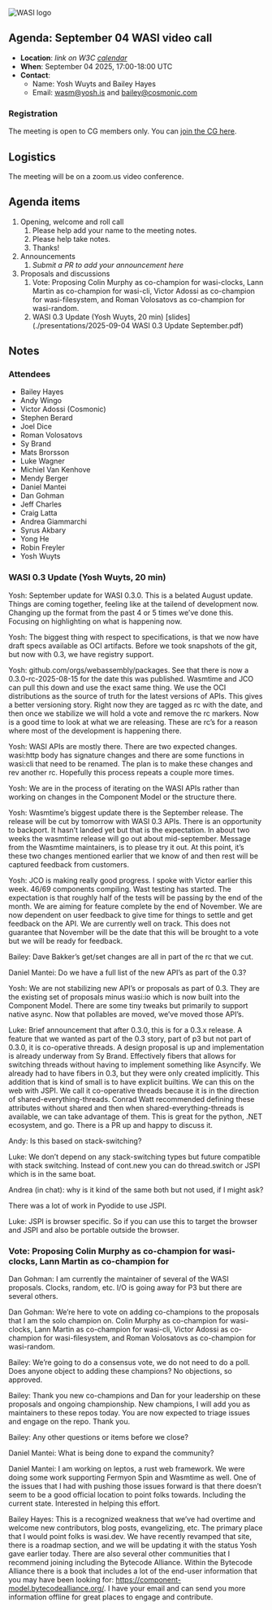![WASI logo](https://raw.githubusercontent.com/WebAssembly/WASI/main/WASI.png)

## Agenda: September 04 WASI video call

- **Location**: *link on W3C [calendar](https://www.w3.org/groups/cg/webassembly/calendar/)*
- **When**: September 04 2025, 17:00-18:00 UTC
- **Contact**:
  - Name: Yosh Wuyts and Bailey Hayes
  - Email: wasm@yosh.is and bailey@cosmonic.com

### Registration

The meeting is open to CG members only. You can [join the CG here](https://www.w3.org/community/webassembly/).

## Logistics

The meeting will be on a zoom.us video conference.

## Agenda items

1. Opening, welcome and roll call
    1. Please help add your name to the meeting notes.
    1. Please help take notes.
    1. Thanks!
1. Announcements
    1. _Submit a PR to add your announcement here_
1. Proposals and discussions
    1. Vote: Proposing Colin Murphy as co-champion for wasi-clocks,
       Lann Martin as co-champion for wasi-cli, Victor Adossi
       as co-champion for wasi-filesystem, and Roman Volosatovs
       as co-champion for wasi-random.
    1. WASI 0.3 Update (Yosh Wuyts, 20 min) [slides](./presentations/2025-09-04 WASI 0.3 Update September.pdf)
  
## Notes

### Attendees

- Bailey Hayes
- Andy Wingo
- Victor Adossi (Cosmonic)
- Stephen Berard
- Joel Dice
- Roman Volosatovs
- Sy Brand
- Mats Brorsson
- Luke Wagner
- Michiel Van Kenhove
- Mendy Berger
- Daniel Mantei
- Dan Gohman
- Jeff Charles
- Craig Latta
- Andrea Giammarchi
- Syrus Akbary
- Yong He
- Robin Freyler
- Yosh Wuyts

### WASI 0.3 Update (Yosh Wuyts, 20 min)

Yosh: September update for WASI 0.3.0. This is a belated August update. Things are coming together, feeling like at the tailend of development now. Changing up the format from the past 4 or 5 times we’ve done this. Focusing on highlighting on what is happening now.

Yosh: The biggest thing with respect to specifications, is that we now have draft specs available as OCI artifacts. Before we took snapshots of the git, but now with 0.3, we have registry support. 

Yosh: github.com/orgs/webassembly/packages. See that there is now a 0.3.0-rc-2025-08-15 for the date this was published. Wasmtime and JCO can pull this down and use the exact same thing. We use the OCI distributions as the source of truth for the latest versions of APIs. This gives a better versioning story. Right now they are tagged as rc with the date, and then once we stabilize we will hold a vote and remove the rc markers. Now is a good time to look at what we are releasing. These are rc’s for a reason where most of the development is happening there.

Yosh: WASI APIs are mostly there. There are two expected changes. wasi:http body has signature changes and there are some functions in wasi:cli that need to be renamed. The plan is to make these changes and rev another rc. Hopefully this process repeats a couple more times. 

Yosh: We are in the process of iterating on the WASI APIs rather than working on changes in the Component Model or the structure there.

Yosh: Wasmtime’s biggest update there is the September release. The release will be cut by tomorrow with WASI 0.3 APIs. There is an opportunity to backport. It hasn’t landed yet but that is the expectation. In about two weeks the wasmtime release will go out about mid-september. Message from the Wasmtime maintainers, is to please try it out. At this point, it’s these two changes mentioned earlier that we know of and then rest will be captured feedback from customers. 

Yosh: JCO is making really good progress. I spoke with Victor earlier this week. 46/69 components compiling. Wast testing has started. The expectation is that roughly half of the tests will be passing by the end of the month. We are aiming for feature complete by the end of November. We are now dependent on user feedback to give time for things to settle and get feedback on the API. We are currently well on track. This does not guarantee that November will be the date that this will be brought to a vote but we will be ready for feedback. 

Bailey: Dave Bakker’s get/set changes are all in part of the rc that we cut. 

Daniel Mantei: Do we have a full list of the new API’s as part of the 0.3? 

Yosh: We are not stabilizing new API’s or proposals as part of 0.3. They are the existing set of proposals minus wasi:io which is now built into the Component Model. There are some tiny tweaks but primarily to support native async. Now that pollables are moved, we’ve moved those API’s. 

Luke: Brief announcement that after 0.3.0, this is for a 0.3.x release. A feature that we wanted as part of the 0.3 story, part of p3 but not part of 0.3.0, it is co-operative threads. A design proposal is up and implementation is already underway from Sy Brand. Effectively fibers that allows for switching threads without having to implement something like Asyncify. We already had to have fibers in 0.3, but they were only created implicitly. This addition that is kind of small is to have explicit builtins. We can this on the web with JSPI. We call it co-operative threads because it is in the direction of shared-everything-threads. Conrad Watt recommended defining these attributes without shared and then when shared-everything-threads is available, we can take advantage of them. This is great for the python, .NET ecosystem, and go. There is a PR up and happy to discuss it. 

Andy: Is this based on stack-switching?

Luke: We don’t depend on any stack-switching types but future compatible with stack switching. Instead of cont.new you can do thread.switch or JSPI which is in the same boat.

Andrea (in chat): why is it kind of the same both but not used, if I might ask?

There was a lot of work in Pyodide to use JSPI.

Luke: JSPI is browser specific. So if you can use this to target the browser and JSPI and also be portable outside the browser.

### Vote: Proposing Colin Murphy as co-champion for wasi-clocks, Lann Martin as co-champion for 

Dan Gohman: I am currently the maintainer of several of the WASI proposals. Clocks, random, etc. I/O is going away for P3 but there are several others.

Dan Gohman: We’re here to vote on adding co-champions to the proposals that I am the solo champion on. Colin Murphy as co-champion for wasi-clocks, Lann Martin as co-champion for wasi-cli, Victor Adossi as co-champion for wasi-filesystem, and Roman Volosatovs as co-champion for wasi-random.

Bailey: We’re going to do a consensus vote, we do not need to do a poll. Does anyone object to adding these champions? No objections, so approved.

Bailey: Thank you new co-champions and Dan for your leadership on these proposals and ongoing championship. New champions, I will add you as maintainers to these repos today. You are now expected to triage issues and engage on the repo. Thank you.

Bailey: Any other questions or items before we close?

Daniel Mantei: What is being done to expand the community?

Daniel Mantei: I am working on leptos, a rust web framework. We were doing some work supporting Fermyon Spin and Wasmtime as well. One of the issues that I had with pushing those issues forward is that there doesn’t seem to be a good official location to point folks towards. Including the current state. Interested in helping this effort.

Bailey Hayes: This is a recognized weakness that we’ve had overtime and welcome new contributors, blog posts, evangelizing, etc. The primary place that I would point folks is wasi.dev. We have recently revamped that site, there is a roadmap section, and we will be updating it with the status Yosh gave earlier today. There are also several other communities that I recommend joining including the Bytecode Alliance. Within the Bytecode Alliance there is a book that includes a lot of the end-user information that you may have been looking for: https://component-model.bytecodealliance.org/. I have your email and can send you more information offline for great places to engage and contribute.
